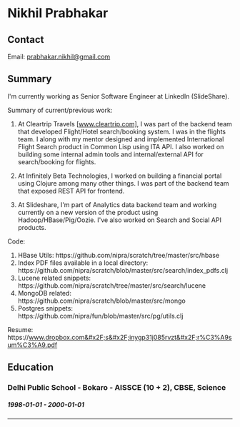 
# Nikhil Prabhakar


## Contact

Email: [prabhakar.nikhil@gmail.com](mailto:prabhakar.nikhil@gmail.com)  


## Summary

I&#39;m currently working as Senior Software Engineer at LinkedIn (SlideShare).

Summary of current&#x2F;previous work:

1. At Cleartrip Travels [www.cleartrip.com], I was part of the backend team that developed Flight&#x2F;Hotel search&#x2F;booking system. I was in the flights team. I along with my mentor designed and implemented International Flight Search product in Common Lisp using ITA API. I also worked on building some internal admin tools and internal&#x2F;external API for search&#x2F;booking for flights.

2. At Infinitely Beta Technologies, I worked on building a financial portal using Clojure among many other things. I was part of the backend team that exposed REST API for frontend.

3. At Slideshare, I&#39;m part of Analytics data backend team and working currently on a new version of the product using Hadoop&#x2F;HBase&#x2F;Pig&#x2F;Oozie. I&#39;ve also worked on Search and Social API products.


Code:

1. HBase Utils:
 https:&#x2F;&#x2F;github.com&#x2F;nipra&#x2F;scratch&#x2F;tree&#x2F;master&#x2F;src&#x2F;hbase
2. Index PDF files available in a local directory:
 https:&#x2F;&#x2F;github.com&#x2F;nipra&#x2F;scratch&#x2F;blob&#x2F;master&#x2F;src&#x2F;search&#x2F;index_pdfs.clj
3. Lucene related snippets:
 https:&#x2F;&#x2F;github.com&#x2F;nipra&#x2F;scratch&#x2F;tree&#x2F;master&#x2F;src&#x2F;search&#x2F;lucene
4. MongoDB related:
 https:&#x2F;&#x2F;github.com&#x2F;nipra&#x2F;scratch&#x2F;blob&#x2F;master&#x2F;src&#x2F;mongo
5. Postgres snippets:
 https:&#x2F;&#x2F;github.com&#x2F;nipra&#x2F;fun&#x2F;blob&#x2F;master&#x2F;src&#x2F;pg&#x2F;utils.clj

Resume: https:&#x2F;&#x2F;www.dropbox.com&#x2F;s&#x2F;inygp31j085rvzt&#x2F;r%C3%A9sum%C3%A9.pdf





## Education


### Delhi Public School - Bokaro - AISSCE (10 + 2), CBSE, Science
##### 1998-01-01 - 2000-01-01


---












